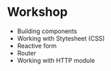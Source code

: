 # Workshop

- Building components
- Working with Stytesheet (CSS)
- Reactive form
- Router
- Working with HTTP module
